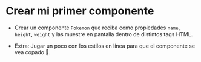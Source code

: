 # Crear mi primer componente

- Crear un componente `Pokemon` que reciba como propiedades `name`, `height`, `weight` y las muestre en pantalla dentro de distintos tags HTML.

- Extra: Jugar un poco con los estilos en línea para que el componente se vea copado 🎨.